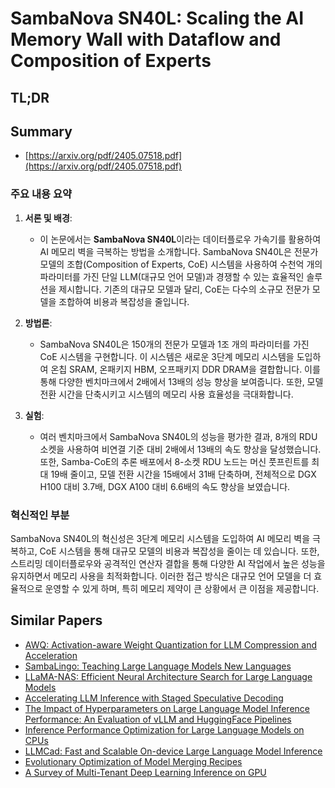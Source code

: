 # SambaNova SN40L: Scaling the AI Memory Wall with Dataflow and Composition of Experts
## TL;DR
## Summary
- [https://arxiv.org/pdf/2405.07518.pdf](https://arxiv.org/pdf/2405.07518.pdf)

### 주요 내용 요약

1. **서론 및 배경**:
   - 이 논문에서는 **SambaNova SN40L**이라는 데이터플로우 가속기를 활용하여 AI 메모리 벽을 극복하는 방법을 소개합니다. SambaNova SN40L은 전문가 모델의 조합(Composition of Experts, CoE) 시스템을 사용하여 수천억 개의 파라미터를 가진 단일 LLM(대규모 언어 모델)과 경쟁할 수 있는 효율적인 솔루션을 제시합니다. 기존의 대규모 모델과 달리, CoE는 다수의 소규모 전문가 모델을 조합하여 비용과 복잡성을 줄입니다.

2. **방법론**:
   - SambaNova SN40L은 150개의 전문가 모델과 1조 개의 파라미터를 가진 CoE 시스템을 구현합니다. 이 시스템은 새로운 3단계 메모리 시스템을 도입하여 온칩 SRAM, 온패키지 HBM, 오프패키지 DDR DRAM을 결합합니다. 이를 통해 다양한 벤치마크에서 2배에서 13배의 성능 향상을 보여줍니다. 또한, 모델 전환 시간을 단축시키고 시스템의 메모리 사용 효율성을 극대화합니다.

3. **실험**:
   - 여러 벤치마크에서 SambaNova SN40L의 성능을 평가한 결과, 8개의 RDU 소켓을 사용하여 비연결 기준 대비 2배에서 13배의 속도 향상을 달성했습니다. 또한, Samba-CoE의 추론 배포에서 8-소켓 RDU 노드는 머신 풋프린트를 최대 19배 줄이고, 모델 전환 시간을 15배에서 31배 단축하며, 전체적으로 DGX H100 대비 3.7배, DGX A100 대비 6.6배의 속도 향상을 보였습니다.

### 혁신적인 부분
SambaNova SN40L의 혁신성은 3단계 메모리 시스템을 도입하여 AI 메모리 벽을 극복하고, CoE 시스템을 통해 대규모 모델의 비용과 복잡성을 줄이는 데 있습니다. 또한, 스트리밍 데이터플로우와 공격적인 연산자 결합을 통해 다양한 AI 작업에서 높은 성능을 유지하면서 메모리 사용을 최적화합니다. 이러한 접근 방식은 대규모 언어 모델을 더 효율적으로 운영할 수 있게 하며, 특히 메모리 제약이 큰 상황에서 큰 이점을 제공합니다.

## Similar Papers
- [AWQ: Activation-aware Weight Quantization for LLM Compression and Acceleration](2306.00978.md)
- [SambaLingo: Teaching Large Language Models New Languages](2404.05829.md)
- [LLaMA-NAS: Efficient Neural Architecture Search for Large Language Models](2405.18377.md)
- [Accelerating LLM Inference with Staged Speculative Decoding](2308.04623.md)
- [The Impact of Hyperparameters on Large Language Model Inference Performance: An Evaluation of vLLM and HuggingFace Pipelines](2408.01050.md)
- [Inference Performance Optimization for Large Language Models on CPUs](2407.07304.md)
- [LLMCad: Fast and Scalable On-device Large Language Model Inference](2309.04255.md)
- [Evolutionary Optimization of Model Merging Recipes](2403.13187.md)
- [A Survey of Multi-Tenant Deep Learning Inference on GPU](2203.09040.md)

